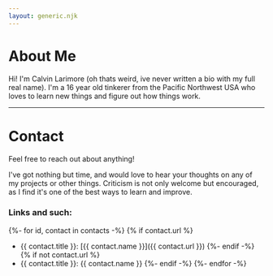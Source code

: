 ```yaml
---
layout: generic.njk
---
```


# About Me
Hi! I'm Calvin Larimore (oh thats weird, ive never written a bio with my full real name).
I'm a 16 year old tinkerer from the Pacific Northwest USA who loves to learn new things and figure out how things work.

---

# Contact
Feel free to reach out about anything!

I've got nothing but time, and would love to hear your thoughts on any of my projects or other things.
Criticism is not only welcome but encouraged, as I find it's one of the best ways to learn and improve.

### Links and such:
{%- for id, contact in contacts -%}
	{% if contact.url %}
- {{ contact.title }}: [{{ contact.name }}]({{ contact.url }})
	{%- endif -%}
	{% if not contact.url %}
- {{ contact.title }}: {{ contact.name }}
	{%- endif -%}
{%- endfor -%}
